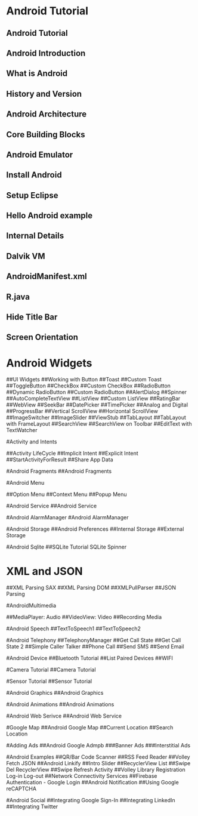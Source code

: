 # Android Tutorial

## Android Tutorial

## Android Introduction
## What is Android
## History and Version
## Android Architecture
## Core Building Blocks
## Android Emulator
## Install Android
## Setup Eclipse
## Hello Android example
## Internal Details
## Dalvik VM
## AndroidManifest.xml
## R.java
## Hide Title Bar
## Screen Orientation

# Android Widgets

##UI Widgets
##Working with Button
##Toast
##Custom Toast
##ToggleButton
##CheckBox
##Custom CheckBox
##RadioButton
##Dynamic RadioButton
##Custom RadioButton
##AlertDialog
##Spinner
##AutoCompleteTextView
##ListView
##Custom ListView
##RatingBar
##WebView
##SeekBar
##DatePicker
##TimePicker
##Analog and Digital
##ProgressBar
##Vertical ScrollView
##Horizontal ScrollView
##ImageSwitcher
##ImageSlider
##ViewStub
##TabLayout
##TabLayout with FrameLayout
##SearchView
##SearchView on Toolbar
##EditText with TextWatcher

#Activity and Intents

##Activity LifeCycle
##Implicit Intent
##Explicit Intent
##StartActivityForResult
##Share App Data

#Android Fragments
##Android Fragments

#Android Menu

##Option Menu
##Context Menu
##Popup Menu


#Android Service
##Android Service

#Android AlarmManager
#Android AlarmManager

#Android Storage
##Android Preferences
##Internal Storage
##External Storage

#Android Sqlite
##SQLite Tutorial
SQLite Spinner

# XML and JSON

##XML Parsing SAX
##XML Parsing DOM
##XMLPullParser
##JSON Parsing

#AndroidMultimedia

##MediaPlayer: Audio
##VideoView: Video
##Recording Media

#Android Speech
##TextToSpeech1
##TextToSpeech2

#Android Telephony
##TelephonyManager
##Get Call State
##Get Call State 2
##Simple Caller Talker
##Phone Call
##Send SMS
##Send Email

#Android Device
##Bluetooth Tutorial
##List Paired Devices
##WIFI

#Camera Tutorial
##Camera Tutorial

#Sensor Tutorial
##Sensor Tutorial

#Android Graphics
##Android Graphics

#Android Animations
##Android Animations

#Android Web Serivce
##Android Web Service


#Google Map
##Android Google Map
##Current Location
##Search Location

#Adding Ads
##Android Google Admpb
###Banner Ads
###Interstitial Ads

#Android Examples
##QR/Bar Code Scanner
##RSS Feed Reader
##Volley Fetch JSON
##Android Linkify
##Intro Slider
##RecyclerView List
##Swipe Del RecyclerView
##Swipe Refresh Activity
##Volley Library Registration Log-in Log-out
##Network Connectivity Services
##Firebase Authentication - Google Login
##Android Notification
##Using Google reCAPTCHA

#Android Social
##Integrating Google Sign-In
##Integrating LinkedIn
##Integrating Twitter


